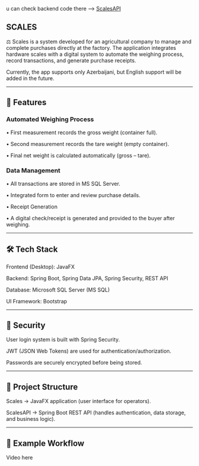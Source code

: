 u can check backend code there --> [ScalesAPI](https://github.com/eminjafarli/ScalesAPI)


## SCALES

⚖️ Scales is a system developed for an agricultural company to manage and complete purchases directly at the factory. The application integrates hardware scales with a digital system to automate the weighing process, record transactions, and generate purchase receipts.

Currently, the app supports only Azerbaijani, but English support will be added in the future.

---

## 📌 Features

### Automated Weighing Process

• First measurement records the gross weight (container full).

• Second measurement records the tare weight (empty container).

• Final net weight is calculated automatically (gross – tare).

### Data Management

• All transactions are stored in MS SQL Server.

• Integrated form to enter and review purchase details.

• Receipt Generation

• A digital check/receipt is generated and provided to the buyer after weighing.

---

## 🛠 Tech Stack

Frontend (Desktop): JavaFX

Backend: Spring Boot, Spring Data JPA, Spring Security, REST API

Database: Microsoft SQL Server (MS SQL)

UI Framework: Bootstrap

---

## 🔐 Security

User login system is built with Spring Security.

JWT (JSON Web Tokens) are used for authentication/authorization.

Passwords are securely encrypted before being stored.

---

## 📂 Project Structure

Scales → JavaFX application (user interface for operators).

ScalesAPI → Spring Boot REST API (handles authentication, data storage, and business logic).

---

## 📸 Example Workflow

Video here
